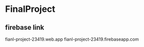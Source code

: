 # FinalProject

## firebase link

  fianl-project-23419.web.app
  fianl-project-23419.firebaseapp.com
